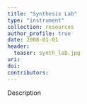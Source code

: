 ```yaml
---
title: "Synthesis Lab"
type: "instrument"
collection: resources
author_profile: true
date: 2008-01-01
header:
  teaser: synth_lab.jpg
uri: 
doi: 
contributors: 
---
```

<p align= "justify">

Description
